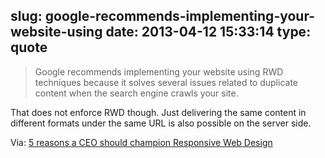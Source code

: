 slug: google-recommends-implementing-your-website-using
date: 2013-04-12 15:33:14
type: quote
---

> Google recommends implementing your website using RWD techniques because it solves several issues related to duplicate content when the search engine crawls your site.

That does not enforce RWD though. Just delivering the same content in different formats under the same URL is also possible on the server side.

 Via: [5 reasons a CEO should champion Responsive Web Design](http://mike-hostetler.com/blog/2013/02/06/5-reasons-a-ceo-should-champion-responsive-web-design/)
